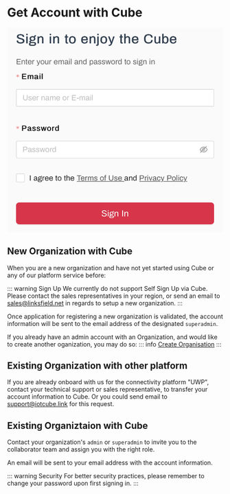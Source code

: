 # Get Account with Cube

![Sign-in form](/signin.png)

## New Organization with Cube

When you are a new organization and have not yet started using Cube or any of our platform service before:

::: warning Sign Up
We currently do not support Self Sign Up via Cube. Please contact the sales representatives in your region, or send an email to sales@linksfield.net in regards to setup a new organization.
:::

Once application for registering a new organization is validated, the account information will be sent to the email address of the designated `superadmin`.

If you already have an admin account with an Organization, and would like to create another oganization, you may do so:
::: info
[Create Organisation](organisation)
:::

## Existing Organization with other platform
If you are already onboard with us for the connectivity platform "UWP", contact your technical support or sales representative, to transfer your account information to Cube. Or you could send email to [support@iotcube.link](mailto:support@iotcube.link) for this request.

## Existing Organiztaion with Cube

Contact your organization's `admin` or `superadmin` to invite you to the collaborator team and assign you with the right role. 

An email will be sent to your email address with the account information.

::: warning Security
For better security practices, please remember to change your password upon first signing in.
:::


